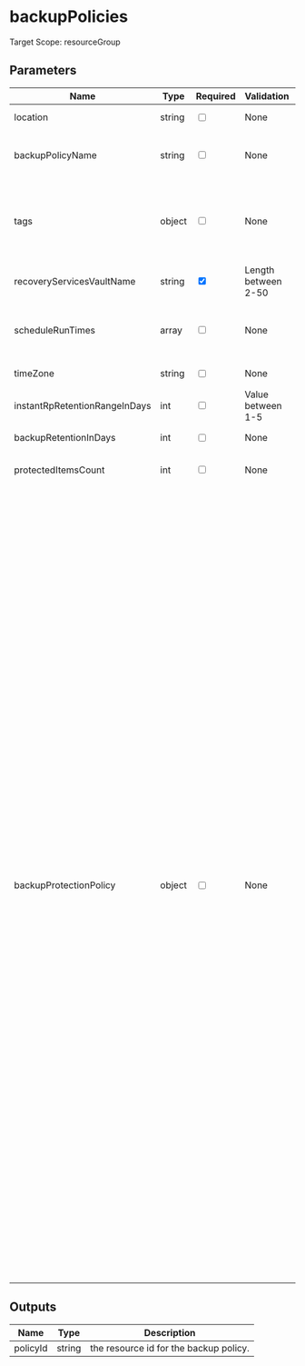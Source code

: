 ﻿# backupPolicies

Target Scope: resourceGroup

## Parameters
| Name | Type | Required | Validation | Default value | Description |
| -- |  -- | -- | -- | -- | -- |
| location | string | <input type="checkbox"> | None | <pre>resourceGroup().location</pre> | Specifies the Azure location where the resource should be created. Defaults to the resourcegroup location. |
| backupPolicyName | string | <input type="checkbox"> | None | <pre>'DefaultPolicy'</pre> | Backup policy to be used to backup VMs. Backup Policy defines the schedule of the backup and how long to retain backup copies.<br>By default, every vault comes with a \'DefaultPolicy\' which can be used here.') |
| tags | object | <input type="checkbox"> | None | <pre>{}</pre> | The tags to apply to this resource. This is an object with key/value pairs.<br>Example:<br>{<br>&nbsp;&nbsp;&nbsp;FirstTag: myvalue<br>&nbsp;&nbsp;&nbsp;SecondTag: another value<br>} |
| recoveryServicesVaultName | string | <input type="checkbox" checked> | Length between 2-50 | <pre></pre> | The name of the recovery services vault to use. |
| scheduleRunTimes | array | <input type="checkbox"> | None | <pre>['2022-08-05T02:00:00Z']</pre> | Must be an array, however for IaaS VMs only one value is valid. This will be used in LTR too for daily, weekly, monthly and yearly backup.<br>Also see https://docs.microsoft.com/en-us/azure/templates/microsoft.recoveryservices/vaults/backuppolicies?pivots=deployment-language-bicep |
| timeZone | string | <input type="checkbox"> | None | <pre>'UTC'</pre> | Any Valid timezone, for example:UTC, Pacific Standard Time. Refer: https://msdn.microsoft.com/en-us/library/gg154758.aspx |
| instantRpRetentionRangeInDays | int | <input type="checkbox"> | Value between 1-5 | <pre>2</pre> | Number of days Instant Recovery Point should be retained |
| backupRetentionInDays | int | <input type="checkbox"> | None | <pre>14</pre> | Number of days you want to retain the backup |
| protectedItemsCount | int | <input type="checkbox"> | None | <pre>2</pre> | Number of items associated with this policy. If the backupManagementType is 'AzureIAASVM', it is the number of VMs associated with this policy. |
| backupProtectionPolicy | object | <input type="checkbox"> | None | <pre>{<br>  protectedItemsCount: protectedItemsCount<br>  backupManagementType: 'AzureIaasVM'<br>  instantRpRetentionRangeInDays: instantRpRetentionRangeInDays<br>  schedulePolicy: {<br>    scheduleRunFrequency: 'Daily'<br>    scheduleRunTimes: scheduleRunTimes<br>    schedulePolicyType: 'SimpleSchedulePolicy'<br>  }<br>  retentionPolicy: {<br>    dailySchedule: {<br>      retentionTimes: scheduleRunTimes<br>      retentionDuration: {<br>        count: backupRetentionInDays<br>        durationType: 'Days'<br>      }<br>    }<br>    weeklySchedule: {<br>      daysOfTheWeek: [<br>        'Sunday'<br>        'Tuesday'<br>        'Thursday'<br>      ]<br>      retentionTimes: scheduleRunTimes<br>      retentionDuration: {<br>        count: 104<br>        durationType: 'Weeks'<br>      }<br>    }<br>    monthlySchedule: {<br>      retentionScheduleFormatType: 'Daily'<br>      retentionScheduleDaily: {<br>        daysOfTheMonth: [<br>          {<br>            date: 1<br>            isLast: false<br>          }<br>        ]<br>      }<br>      retentionTimes: scheduleRunTimes<br>      retentionDuration: {<br>        count: 60<br>        durationType: 'Months'<br>      }<br>    }<br>    yearlySchedule: {<br>      retentionScheduleFormatType: 'Daily'<br>      monthsOfYear: [<br>        'January'<br>        'March'<br>        'August'<br>      ]<br>      retentionScheduleDaily: {<br>        daysOfTheMonth: [<br>          {<br>            date: 1<br>            isLast: false<br>          }<br>        ]<br>      }<br>      retentionTimes: scheduleRunTimes<br>      retentionDuration: {<br>        count: 10<br>        durationType: 'Years'<br>      }<br>    }<br>    retentionPolicyType: 'LongTermRetentionPolicy'<br>  }<br>  timeZone: timeZone<br>}</pre> | Numerous options you can choose in the properites of the backupPolicies, depending on the backupManagementType.<br>See https://docs.microsoft.com/en-us/azure/templates/microsoft.recoveryservices/vaults/backuppolicies?pivots=deployment-language-bicep |

## Outputs
| Name | Type | Description |
| -- |  -- | -- |
| policyId | string | the resource id for the backup policy. |
